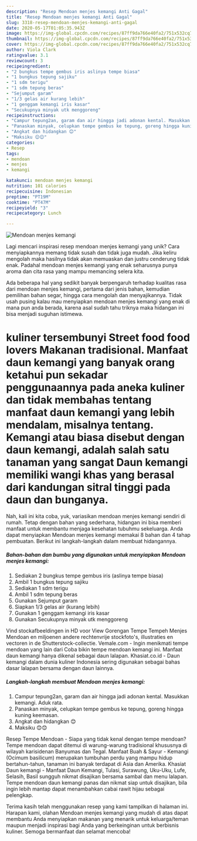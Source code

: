 ```yaml
---
description: "Resep Mendoan menjes kemangi Anti Gagal"
title: "Resep Mendoan menjes kemangi Anti Gagal"
slug: 3318-resep-mendoan-menjes-kemangi-anti-gagal
date: 2020-05-17T01:05:35.943Z
image: https://img-global.cpcdn.com/recipes/87ff9da766e40fa2/751x532cq70/mendoan-menjes-kemangi-foto-resep-utama.jpg
thumbnail: https://img-global.cpcdn.com/recipes/87ff9da766e40fa2/751x532cq70/mendoan-menjes-kemangi-foto-resep-utama.jpg
cover: https://img-global.cpcdn.com/recipes/87ff9da766e40fa2/751x532cq70/mendoan-menjes-kemangi-foto-resep-utama.jpg
author: Viola Clark
ratingvalue: 3.1
reviewcount: 3
recipeingredient:
- "2 bungkus tempe gembus iris aslinya tempe biasa"
- "1 bungkus tepung sajiku"
- "1 sdm terigu"
- "1 sdm tepung beras"
- "Sejumput garam"
- "1/3 gelas air kurang lebih"
- "1 genggam kemangi iris kasar"
- "Secukupnya minyak utk menggoreng"
recipeinstructions:
- "Campur tepung2an, garam dan air hingga jadi adonan kental. Masukkan kemangi. Aduk rata."
- "Panaskan minyak, celupkan tempe gembus ke tepung, goreng hingga kuning keemasan."
- "Angkat dan hidangkan 😊"
- "Maksiku 😊😊"
categories:
- Resep
tags:
- mendoan
- menjes
- kemangi

katakunci: mendoan menjes kemangi 
nutrition: 101 calories
recipecuisine: Indonesian
preptime: "PT19M"
cooktime: "PT47M"
recipeyield: "3"
recipecategory: Lunch

---
```



![Mendoan menjes kemangi](https://img-global.cpcdn.com/recipes/87ff9da766e40fa2/751x532cq70/mendoan-menjes-kemangi-foto-resep-utama.jpg)

Lagi mencari inspirasi resep mendoan menjes kemangi yang unik? Cara menyiapkannya memang tidak susah dan tidak juga mudah. Jika keliru mengolah maka hasilnya tidak akan memuaskan dan justru cenderung tidak enak. Padahal mendoan menjes kemangi yang enak seharusnya punya aroma dan cita rasa yang mampu memancing selera kita.

Ada beberapa hal yang sedikit banyak berpengaruh terhadap kualitas rasa dari mendoan menjes kemangi, pertama dari jenis bahan, kemudian pemilihan bahan segar, hingga cara mengolah dan menyajikannya. Tidak usah pusing kalau mau menyiapkan mendoan menjes kemangi yang enak di mana pun anda berada, karena asal sudah tahu triknya maka hidangan ini bisa menjadi suguhan istimewa.

# kuliner tersembunyi Street food food lovers Makanan tradisional. Manfaat daun kemangi yang banyak orang ketahui pun sekadar penggunaannya pada aneka kuliner dan tidak membahas tentang manfaat daun kemangi yang lebih mendalam, misalnya tentang. Kemangi atau biasa disebut dengan daun kemangi, adalah salah satu tanaman yang sangat Daun kemangi memiliki wangi khas yang berasal dari kandungan sitral tinggi pada daun dan bunganya.


Nah, kali ini kita coba, yuk, variasikan mendoan menjes kemangi sendiri di rumah. Tetap dengan bahan yang sederhana, hidangan ini bisa memberi manfaat untuk membantu menjaga kesehatan tubuhmu sekeluarga. Anda dapat menyiapkan Mendoan menjes kemangi memakai 8 bahan dan 4 tahap pembuatan. Berikut ini langkah-langkah dalam membuat hidangannya.

<!--inarticleads1-->

##### Bahan-bahan dan bumbu yang digunakan untuk menyiapkan Mendoan menjes kemangi:

1. Sediakan 2 bungkus tempe gembus iris (aslinya tempe biasa)
1. Ambil 1 bungkus tepung sajiku
1. Sediakan 1 sdm terigu
1. Ambil 1 sdm tepung beras
1. Gunakan Sejumput garam
1. Siapkan 1/3 gelas air (kurang lebih)
1. Gunakan 1 genggam kemangi iris kasar
1. Gunakan Secukupnya minyak utk menggoreng


Vind stockafbeeldingen in HD voor View Gorengan Tempe Tempeh Menjes Mendoan en miljoenen andere rechtenvrije stockfoto&#39;s, illustraties en vectoren in de Shutterstock-collectie. Vemale.com - Ingin menikmati tempe mendoan yang lain dari Coba bikin tempe mendoan kemangi ini. Manfaat daun kemangi hanya dikenal sebagai daun lalapan. Khasiat.co.id - Daun kemangi dalam dunia kuliner Indonesia sering digunakan sebagai bahas dasar lalapan bersama dengan daun lainnya. 

<!--inarticleads2-->

##### Langkah-langkah membuat Mendoan menjes kemangi:

1. Campur tepung2an, garam dan air hingga jadi adonan kental. Masukkan kemangi. Aduk rata.
1. Panaskan minyak, celupkan tempe gembus ke tepung, goreng hingga kuning keemasan.
1. Angkat dan hidangkan 😊
1. Maksiku 😊😊


Resep Tempe Mendoan - Siapa yang tidak kenal dengan tempe mendoan? Tempe mendoan dapat ditemui di warung-warung tradisional khususnya di wilayah karisidenan Banyumas dan Tegal. Manfaat Buah &amp; Sayur - Kemangi (Ocimum basilicum) merupakan tumbuhan perdu yang mampu hidup bertahun-tahun, tanaman ini banyak terdapat di Asia dan Amerika. Khasiat Daun kemangi - Manfaat Daun Kemangi, Tulasi, Surawung, Uku-Uku, Lufe, Selasih, Basil sungguh nikmat disajikan bersama sambal dan menu lalapan. Tempe mendoan daun kemangi panas dan nikmat siap untuk disajikan, bila ingin lebih mantap dapat menambahkan cabai rawit hijau sebagai pelengkap. 

Terima kasih telah menggunakan resep yang kami tampilkan di halaman ini. Harapan kami, olahan Mendoan menjes kemangi yang mudah di atas dapat membantu Anda menyiapkan makanan yang menarik untuk keluarga/teman maupun menjadi inspirasi bagi Anda yang berkeinginan untuk berbisnis kuliner. Semoga bermanfaat dan selamat mencoba!
